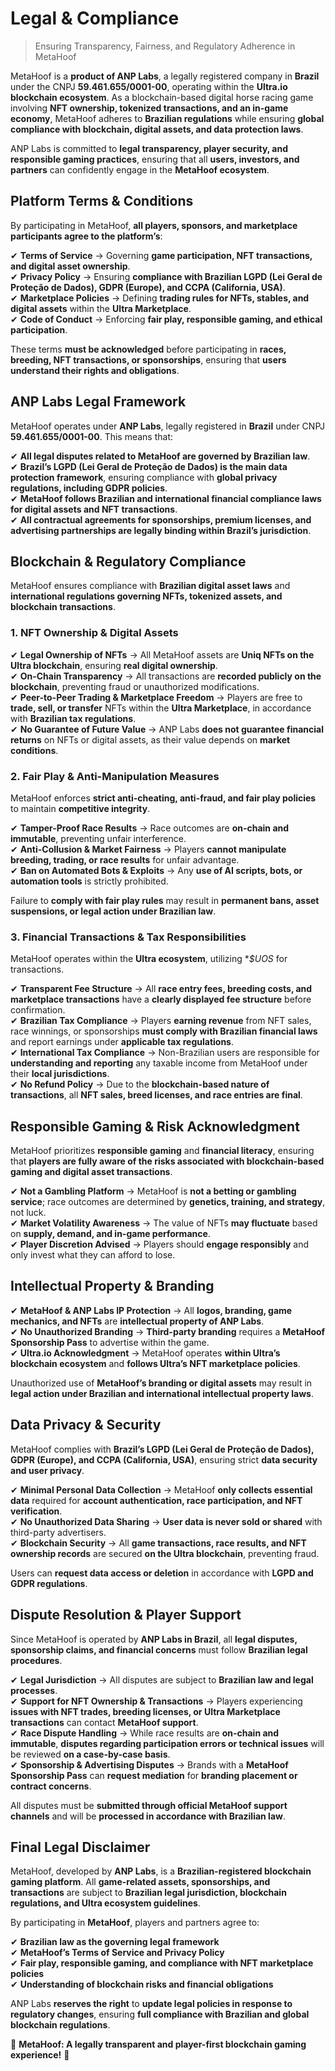 # Legal & Compliance 

> Ensuring Transparency, Fairness, and Regulatory Adherence in MetaHoof

MetaHoof is a **product of ANP Labs**, a legally registered company in **Brazil** under the CNPJ **59.461.655/0001-00**, operating within the **Ultra.io blockchain ecosystem**. As a blockchain-based digital horse racing game involving **NFT ownership, tokenized transactions, and an in-game economy**, MetaHoof adheres to **Brazilian regulations** while ensuring **global compliance with blockchain, digital assets, and data protection laws**.

ANP Labs is committed to **legal transparency, player security, and responsible gaming practices**, ensuring that all **users, investors, and partners** can confidently engage in the **MetaHoof ecosystem**.


## Platform Terms & Conditions

By participating in MetaHoof, **all players, sponsors, and marketplace participants agree to the platform’s**:

✔ **Terms of Service** → Governing **game participation, NFT transactions, and digital asset ownership**.  
✔ **Privacy Policy** → Ensuring **compliance with Brazilian LGPD (Lei Geral de Proteção de Dados), GDPR (Europe), and
CCPA (California, USA)**.  
✔ **Marketplace Policies** → Defining **trading rules for NFTs, stables, and digital assets** within the **Ultra
Marketplace**.  
✔ **Code of Conduct** → Enforcing **fair play, responsible gaming, and ethical participation**.

These terms **must be acknowledged** before participating in **races, breeding, NFT transactions, or sponsorships**,
ensuring that **users understand their rights and obligations**.


## ANP Labs Legal Framework

MetaHoof operates under **ANP Labs**, legally registered in **Brazil** under CNPJ **59.461.655/0001-00**. This means that:

✔ **All legal disputes related to MetaHoof are governed by Brazilian law**.  
✔ **Brazil’s LGPD (Lei Geral de Proteção de Dados) is the main data protection framework**, ensuring compliance with **global privacy regulations, including GDPR policies**.  
✔ **MetaHoof follows Brazilian and international financial compliance laws for digital assets and NFT transactions**.  
✔ **All contractual agreements for sponsorships, premium licenses, and advertising partnerships are legally binding within Brazil’s jurisdiction**.


## Blockchain & Regulatory Compliance

MetaHoof ensures compliance with **Brazilian digital asset laws** and **international regulations governing NFTs,
tokenized assets, and blockchain transactions**.

### **1. NFT Ownership & Digital Assets**

✔ **Legal Ownership of NFTs** → All MetaHoof assets are **Uniq NFTs on the Ultra blockchain**, ensuring **real digital
ownership**.  
✔ **On-Chain Transparency** → All transactions are **recorded publicly on the blockchain**, preventing fraud or
unauthorized modifications.  
✔ **Peer-to-Peer Trading & Marketplace Freedom** → Players are free to **trade, sell, or transfer** NFTs within the **Ultra Marketplace**, in accordance with **Brazilian tax regulations**.  
✔ **No Guarantee of Future Value** → ANP Labs **does not guarantee financial returns** on NFTs or digital assets, as
their value depends on **market conditions**.


### **2. Fair Play & Anti-Manipulation Measures**

MetaHoof enforces **strict anti-cheating, anti-fraud, and fair play policies** to maintain **competitive integrity**.

✔ **Tamper-Proof Race Results** → Race outcomes are **on-chain and immutable**, preventing unfair interference.  
✔ **Anti-Collusion & Market Fairness** → Players **cannot manipulate breeding, trading, or race results** for unfair
advantage.  
✔ **Ban on Automated Bots & Exploits** → Any **use of AI scripts, bots, or automation tools** is strictly prohibited.

Failure to **comply with fair play rules** may result in **permanent bans, asset suspensions, or legal action under
Brazilian law**.


### **3. Financial Transactions & Tax Responsibilities**

MetaHoof operates within the **Ultra ecosystem**, utilizing **$UOS* for
transactions.

✔ **Transparent Fee Structure** → All **race entry fees, breeding costs, and marketplace transactions** have a **clearly
displayed fee structure** before confirmation.  
✔ **Brazilian Tax Compliance** → Players **earning revenue** from NFT sales, race winnings, or sponsorships **must
comply with Brazilian financial laws** and report earnings under **applicable tax regulations**.  
✔ **International Tax Compliance** → Non-Brazilian users are responsible for **understanding and reporting** any taxable
income from MetaHoof under their **local jurisdictions**.  
✔ **No Refund Policy** → Due to the **blockchain-based nature of transactions**, all **NFT sales, breed licenses, and
race entries are final**.


## Responsible Gaming & Risk Acknowledgment

MetaHoof prioritizes **responsible gaming** and **financial literacy**, ensuring that **players are fully aware of the
risks associated with blockchain-based gaming and digital asset transactions**.

✔ **Not a Gambling Platform** → MetaHoof is **not a betting or gambling service**; race outcomes are determined by **genetics, training, and strategy**, not luck.  
✔ **Market Volatility Awareness** → The value of NFTs **may fluctuate** based on **supply, demand, and in-game
performance**.  
✔ **Player Discretion Advised** → Players should **engage responsibly** and only invest what they can afford to lose.


## Intellectual Property & Branding

✔ **MetaHoof & ANP Labs IP Protection** → All **logos, branding, game mechanics, and NFTs** are **intellectual property
of ANP Labs**.  
✔ **No Unauthorized Branding** → **Third-party branding** requires a **MetaHoof Sponsorship Pass** to advertise within
the game.  
✔ **Ultra.io Acknowledgment** → MetaHoof operates **within Ultra’s blockchain ecosystem** and **follows Ultra’s NFT
marketplace policies**.

Unauthorized use of **MetaHoof’s branding or digital assets** may result in **legal action under Brazilian and
international intellectual property laws**.


## Data Privacy & Security

MetaHoof complies with **Brazil’s LGPD (Lei Geral de Proteção de Dados), GDPR (Europe), and CCPA (California, USA)**,
ensuring strict **data security and user privacy**.

✔ **Minimal Personal Data Collection** → MetaHoof **only collects essential data** required for **account
authentication, race participation, and NFT verification**.  
✔ **No Unauthorized Data Sharing** → **User data is never sold or shared** with third-party advertisers.  
✔ **Blockchain Security** → All **game transactions, race results, and NFT ownership records** are secured **on the
Ultra blockchain**, preventing fraud.

Users can **request data access or deletion** in accordance with **LGPD and GDPR regulations**.


## Dispute Resolution & Player Support

Since MetaHoof is operated by **ANP Labs in Brazil**, all **legal disputes, sponsorship claims, and financial concerns**
must follow **Brazilian legal procedures**.

✔ **Legal Jurisdiction** → All disputes are subject to **Brazilian law and legal processes**.  
✔ **Support for NFT Ownership & Transactions** → Players experiencing **issues with NFT trades, breeding licenses, or
Ultra Marketplace transactions** can contact **MetaHoof support**.  
✔ **Race Dispute Handling** → While race results are **on-chain and immutable**, **disputes regarding participation
errors or technical issues** will be reviewed **on a case-by-case basis**.  
✔ **Sponsorship & Advertising Disputes** → Brands with a **MetaHoof Sponsorship Pass** can **request mediation** for **branding placement or contract concerns**.

All disputes must be **submitted through official MetaHoof support channels** and will be **processed in accordance with
Brazilian law**.


## Final Legal Disclaimer

MetaHoof, developed by **ANP Labs**, is a **Brazilian-registered blockchain gaming platform**. All **game-related
assets, sponsorships, and transactions** are subject to **Brazilian legal jurisdiction, blockchain regulations, and
Ultra ecosystem guidelines**.

By participating in **MetaHoof**, players and partners agree to:

✔ **Brazilian law as the governing legal framework**  
✔ **MetaHoof’s Terms of Service and Privacy Policy**  
✔ **Fair play, responsible gaming, and compliance with NFT marketplace policies**  
✔ **Understanding of blockchain risks and financial obligations**

ANP Labs **reserves the right** to **update legal policies in response to regulatory changes**, ensuring **full
compliance with Brazilian and global blockchain regulations**.

🚀 **MetaHoof: A legally transparent and player-first blockchain gaming experience!** 🚀  